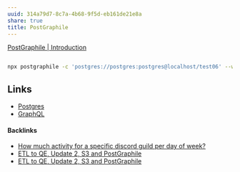 ```yaml
---
uuid: 314a79d7-8c7a-4b68-9f5d-eb161de21e8a
share: true
title: PostGraphile
---
```

[PostGraphile | Introduction](https://www.graphile.org/postgraphile/introduction/)


``` bash

npx postgraphile -c 'postgres://postgres:postgres@localhost/test06' --watch --enhance-graphiql --dynamic-json

```
## Links

* [Postgres](/5d70cd64-3134-4b62-8879-12f1f8bb4afe)
* [GraphQL](/17962dab-f88d-4746-b8d7-74dcb179d791)

#### Backlinks

* [How much activity for a specific discord guild per day of week?](/7cd7bef3-c7ca-4d80-b02b-ba6552b6087c)
* [ETL to QE, Update 2, S3 and PostGraphile](/01d14af7-0d89-4c3a-90a8-12696e01e036)
* [ETL to QE, Update 2, S3 and PostGraphile](/01d14af7-0d89-4c3a-90a8-12696e01e036)